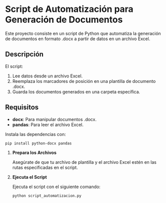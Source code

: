 # Script de Automatización para Generación de Documentos

Este proyecto consiste en un script de Python que automatiza la generación de documentos en formato .docx a partir de datos en un archivo Excel.

## Descripción

El script:
1. Lee datos desde un archivo Excel.
2. Reemplaza los marcadores de posición en una plantilla de documento .docx.
3. Guarda los documentos generados en una carpeta específica.

## Requisitos

- **docx**: Para manipular documentos .docx.
- **pandas**: Para leer el archivo Excel.

Instala las dependencias con:

```bash
pip install python-docx pandas
```


1. **Prepara los Archivos**

   Asegúrate de que tu archivo de plantilla y el archivo Excel estén en las rutas especificadas en el script.

2. **Ejecuta el Script**

   Ejecuta el script con el siguiente comando:

   ```bash
   python script_automatizacion.py
